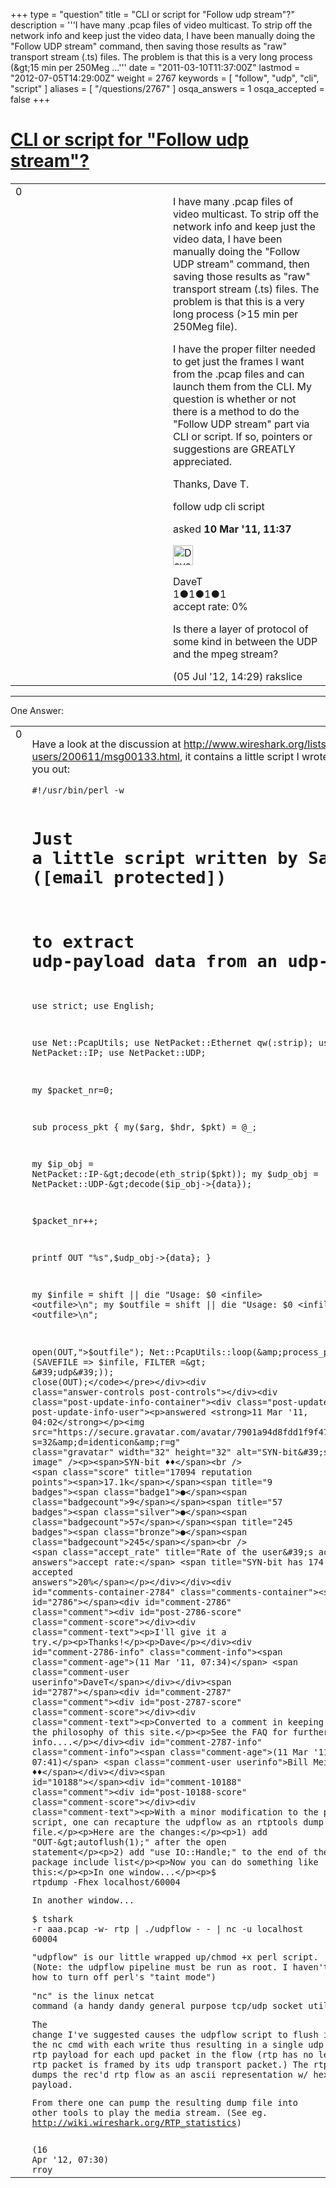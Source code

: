 +++
type = "question"
title = "CLI or script for &quot;Follow udp stream&quot;?"
description = '''I have many .pcap files of video multicast. To strip off the network info and keep just the video data, I have been manually doing the &quot;Follow UDP stream&quot; command, then saving those results as &quot;raw&quot; transport stream (.ts) files. The problem is that this is a very long process (&amp;gt;15 min per 250Meg ...'''
date = "2011-03-10T11:37:00Z"
lastmod = "2012-07-05T14:29:00Z"
weight = 2767
keywords = [ "follow", "udp", "cli", "script" ]
aliases = [ "/questions/2767" ]
osqa_answers = 1
osqa_accepted = false
+++

<div class="headNormal">

# [CLI or script for "Follow udp stream"?](/questions/2767/cli-or-script-for-follow-udp-stream)

</div>

<div id="main-body">

<div id="askform">

<table id="question-table" style="width:100%;"><colgroup><col style="width: 50%" /><col style="width: 50%" /></colgroup><tbody><tr class="odd"><td style="width: 30px; vertical-align: top"><div class="vote-buttons"><span id="post-2767-upvote" class="ajax-command post-vote up" rel="nofollow" title="I like this post (click again to cancel)"> </span><div id="post-2767-score" class="post-score" title="current number of votes">0</div><span id="post-2767-downvote" class="ajax-command post-vote down" rel="nofollow" title="I dont like this post (click again to cancel)"> </span> <span id="favorite-mark" class="ajax-command favorite-mark" rel="nofollow" title="mark/unmark this question as favorite (click again to cancel)"> </span><div id="favorite-count" class="favorite-count"></div></div></td><td><div id="item-right"><div class="question-body"><p>I have many .pcap files of video multicast. To strip off the network info and keep just the video data, I have been manually doing the "Follow UDP stream" command, then saving those results as "raw" transport stream (.ts) files. The problem is that this is a very long process (&gt;15 min per 250Meg file).</p><p>I have the proper filter needed to get just the frames I want from the .pcap files and can launch them from the CLI. My question is whether or not there is a method to do the "Follow UDP stream" part via CLI or script. If so, pointers or suggestions are GREATLY appreciated.</p><p>Thanks, Dave T.</p></div><div id="question-tags" class="tags-container tags"><span class="post-tag tag-link-follow" rel="tag" title="see questions tagged &#39;follow&#39;">follow</span> <span class="post-tag tag-link-udp" rel="tag" title="see questions tagged &#39;udp&#39;">udp</span> <span class="post-tag tag-link-cli" rel="tag" title="see questions tagged &#39;cli&#39;">cli</span> <span class="post-tag tag-link-script" rel="tag" title="see questions tagged &#39;script&#39;">script</span></div><div id="question-controls" class="post-controls"></div><div class="post-update-info-container"><div class="post-update-info post-update-info-user"><p>asked <strong>10 Mar '11, 11:37</strong></p><img src="https://secure.gravatar.com/avatar/54667c36306632b68c0d90b76d23301b?s=32&amp;d=identicon&amp;r=g" class="gravatar" width="32" height="32" alt="DaveT&#39;s gravatar image" /><p><span>DaveT</span><br />
<span class="score" title="1 reputation points">1</span><span title="1 badges"><span class="badge1">●</span><span class="badgecount">1</span></span><span title="1 badges"><span class="silver">●</span><span class="badgecount">1</span></span><span title="1 badges"><span class="bronze">●</span><span class="badgecount">1</span></span><br />
<span class="accept_rate" title="Rate of the user&#39;s accepted answers">accept rate:</span> <span title="DaveT has no accepted answers">0%</span></p></div></div><div id="comments-container-2767" class="comments-container"><span id="12471"></span><div id="comment-12471" class="comment"><div id="post-12471-score" class="comment-score"></div><div class="comment-text"><p>Is there a layer of protocol of some kind in between the UDP and the mpeg stream?</p></div><div id="comment-12471-info" class="comment-info"><span class="comment-age">(05 Jul '12, 14:29)</span> <span class="comment-user userinfo">rakslice</span></div></div></div><div id="comment-tools-2767" class="comment-tools"></div><div class="clear"></div><div id="comment-2767-form-container" class="comment-form-container"></div><div class="clear"></div></div></td></tr></tbody></table>

------------------------------------------------------------------------

<div class="tabBar">

<span id="sort-top"></span>

<div class="headQuestions">

One Answer:

</div>

</div>

<span id="2784"></span>

<div id="answer-container-2784" class="answer">

<table style="width:100%;"><colgroup><col style="width: 50%" /><col style="width: 50%" /></colgroup><tbody><tr class="odd"><td style="width: 30px; vertical-align: top"><div class="vote-buttons"><span id="post-2784-upvote" class="ajax-command post-vote up" rel="nofollow" title="I like this post (click again to cancel)"> </span><div id="post-2784-score" class="post-score" title="current number of votes">0</div><span id="post-2784-downvote" class="ajax-command post-vote down" rel="nofollow" title="I dont like this post (click again to cancel)"> </span></div></td><td><div class="item-right"><div class="answer-body"><p>Have a look at the discussion at <a href="http://www.wireshark.org/lists/wireshark-users/200611/msg00133.html">http://www.wireshark.org/lists/wireshark-users/200611/msg00133.html</a>, it contains a little script I wrote that might help you out:</p><pre><code>#!/usr/bin/perl -w

# Just a little script written by Sake Blok ([email protected])
# to extract udp-payload data from an udp-stream.

use strict;
use English;

use Net::PcapUtils;
use NetPacket::Ethernet qw(:strip);
use NetPacket::IP;
use NetPacket::UDP;

my $packet_nr=0;

sub process_pkt {
   my($arg, $hdr, $pkt) = @_;

   my $ip_obj = NetPacket::IP-&gt;decode(eth_strip($pkt));
   my $udp_obj = NetPacket::UDP-&gt;decode($ip_obj-&gt;{data});

   $packet_nr++;

   printf OUT &quot;%s&quot;,$udp_obj-&gt;{data};
}

my $infile = shift || die &quot;Usage: $0 &lt;infile&gt; &lt;outfile&gt;\n&quot;;
my $outfile = shift || die &quot;Usage: $0 &lt;infile&gt; &lt;outfile&gt;\n&quot;;

open(OUT,&quot;&gt;$outfile&quot;);
Net::PcapUtils::loop(\&amp;process_pkt, (SAVEFILE =&gt; $infile, FILTER =&gt; &#39;udp&#39;));
close(OUT);</code></pre></div><div class="answer-controls post-controls"></div><div class="post-update-info-container"><div class="post-update-info post-update-info-user"><p>answered <strong>11 Mar '11, 04:02</strong></p><img src="https://secure.gravatar.com/avatar/7901a94d8fdd1f9f47cda9a32fcfa177?s=32&amp;d=identicon&amp;r=g" class="gravatar" width="32" height="32" alt="SYN-bit&#39;s gravatar image" /><p><span>SYN-bit ♦♦</span><br />
<span class="score" title="17094 reputation points"><span>17.1k</span></span><span title="9 badges"><span class="badge1">●</span><span class="badgecount">9</span></span><span title="57 badges"><span class="silver">●</span><span class="badgecount">57</span></span><span title="245 badges"><span class="bronze">●</span><span class="badgecount">245</span></span><br />
<span class="accept_rate" title="Rate of the user&#39;s accepted answers">accept rate:</span> <span title="SYN-bit has 174 accepted answers">20%</span></p></div></div><div id="comments-container-2784" class="comments-container"><span id="2786"></span><div id="comment-2786" class="comment"><div id="post-2786-score" class="comment-score"></div><div class="comment-text"><p>I'll give it a try.</p><p>Thanks!</p><p>Dave</p></div><div id="comment-2786-info" class="comment-info"><span class="comment-age">(11 Mar '11, 07:34)</span> <span class="comment-user userinfo">DaveT</span></div></div><span id="2787"></span><div id="comment-2787" class="comment"><div id="post-2787-score" class="comment-score"></div><div class="comment-text"><p>Converted to a comment in keeping with the philosophy of this site.</p><p>See the FAQ for further info....</p></div><div id="comment-2787-info" class="comment-info"><span class="comment-age">(11 Mar '11, 07:41)</span> <span class="comment-user userinfo">Bill Meier ♦♦</span></div></div><span id="10188"></span><div id="comment-10188" class="comment"><div id="post-10188-score" class="comment-score"></div><div class="comment-text"><p>With a minor modification to the perl script, one can recapture the udpflow as an rtptools dump file.</p><p>Here are the changes:</p><p>1) add "OUT-&gt;autoflush(1);" after the open statement</p><p>2) add "use IO::Handle;" to the end of the package include list</p><p>Now you can do something like this:</p><p>In one window...</p><p>$ rtpdump -Fhex localhost/60004</p><p>In another window...</p><p>$ tshark -r aaa.pcap -w- rtp | ./udpflow - - | nc -u localhost 60004</p><p>"udpflow" is our little wrapped up/chmod +x perl script. (Note: the udpflow pipeline must be run as root. I haven't figured out how to turn off perl's "taint mode")</p><p>"nc" is the linux netcat command (a handy dandy general purpose tcp/udp socket utility)</p><p>The change I've suggested causes the udpflow script to flush its output to the nc cmd with each write thus resulting in a single udp datagram w/ rtp payload for each upd packet in the flow (rtp has no length field. an rtp packet is framed by its udp transport packet.) The rtpdump utility dumps the rec'd rtp flow as an ascii representation w/ hex payload.</p><p>From there one can pump the resulting dump file into other tools to play the media stream. (See eg. <a href="http://wiki.wireshark.org/RTP_statistics)">http://wiki.wireshark.org/RTP_statistics)</a></p></div><div id="comment-10188-info" class="comment-info"><span class="comment-age">(16 Apr '12, 07:30)</span> <span class="comment-user userinfo">rroy</span></div></div></div><div id="comment-tools-2784" class="comment-tools"></div><div class="clear"></div><div id="comment-2784-form-container" class="comment-form-container"></div><div class="clear"></div></div></td></tr></tbody></table>

</div>

<div class="paginator-container-left">

</div>

</div>

</div>

